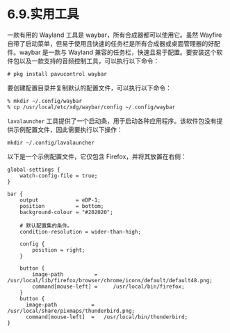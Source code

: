 # 6.9.实用工具

一款有用的 Wayland 工具是 waybar，所有合成器都可以使用它。虽然 Wayfire 自带了启动菜单，但易于使用且快速的任务栏是所有合成器或桌面管理器的好配件。waybar 是一款与 Wayland 兼容的任务栏，快速且易于配置。要安装这个软件包以及一款支持的音频控制工具，可以执行以下命令：

```
# pkg install pavucontrol waybar
```

要创建配置目录并复制默认的配置文件，可以执行以下命令：

```
% mkdir ~/.config/waybar
% cp /usr/local/etc/xdg/waybar/config ~/.config/waybar
```

`lavalauncher` 工具提供了一个启动条，用于启动各种应用程序。该软件包没有提供示例配置文件，因此需要执行以下操作：

```
mkdir ~/.config/lavalauncher
```

以下是一个示例配置文件，它仅包含 Firefox，并将其放置在右侧：

```
global-settings {
	watch-config-file = true;
}

bar {
	output            = eDP-1;
	position          = bottom;
	background-colour = "#202020";

	# 默认配置集的条件。
	condition-resolution = wider-than-high;

	config {
		position = right;
	}

	button {
		image-path          =     /usr/local/lib/firefox/browser/chrome/icons/default/default48.png;
		command[mouse-left] =     /usr/local/bin/firefox;
	}
	button {
	  image-path           =   /usr/local/share/pixmaps/thunderbird.png;
	  command[mouse-left]  =   /usr/local/bin/thunderbird;
}
```
